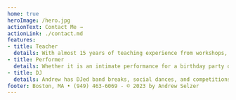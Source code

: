 ```yaml
---
home: true
heroImage: /hero.jpg
actionText: Contact Me →
actionLink: ./contact.md
features:
- title: Teacher
  details: With almost 15 years of teaching experience from workshops, weekly series, and drop in classes, Andrew can address your instructional needs. He is also the director of Boston Lindy Hop, one of Boston's premiere swing dance studios.
- title: Performer
  details: Whether it is an intimate performance for a birthday party or the Roaring 20's Lawn Party with hundreds of guests, Andrew is confident performing in a variety of settings. He has the experience and resources to make the your vision for your event a reality.
- title: DJ
  details: Andrew has DJed band breaks, social dances, and competitions at multiple events over the last 15 years. He has DJed band breaks for Jonathan Stout & His Campus Five, Naomi & Her Handsome Devils, Eyal Vilner Big Band, The Boilermaker Jazz Band, and many others.
footer: Boston, MA • (949) 463-6069 - © 2023 by Andrew Selzer
---
```

